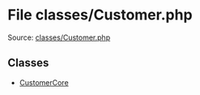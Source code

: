 File classes/Customer.php
=========

Source: [classes/Customer.php](https://github.com/PrestaShop/PrestaShop/blob/1.5.0.9/classes/Customer.php)


Classes
-------

* [CustomerCore](class.CustomerCore.md)

